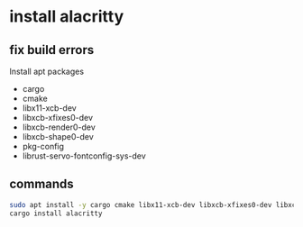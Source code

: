 # install alacritty 
## fix build errors
Install apt packages
- cargo
- cmake
- libx11-xcb-dev
- libxcb-xfixes0-dev
- libxcb-render0-dev
- libxcb-shape0-dev
- pkg-config
- librust-servo-fontconfig-sys-dev

## commands
```bash
sudo apt install -y cargo cmake libx11-xcb-dev libxcb-xfixes0-dev libxcb-render0-dev libxcb-shape0-dev pkg-config librust-servo-fontconfig-sys-dev
cargo install alacritty
```
